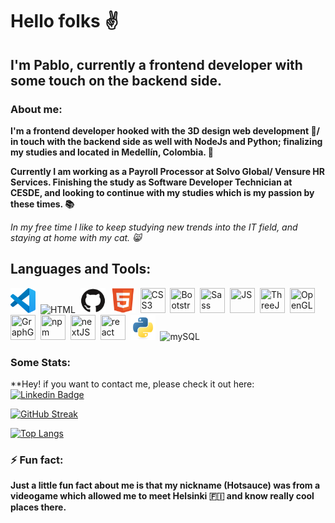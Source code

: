 <link rel="stylesheet" href="https://cdn.jsdelivr.net/gh/devicons/devicon@latest/devicon.min.css">

# Hello folks ✌
## I'm Pablo, currently a frontend developer with some touch on the backend side.

### About me:
**I'm a frontend developer hooked with the 3D design web development 🎨/ in touch with the backend side as well with NodeJs and Python; finalizing my studies and located in Medellín, Colombia. 📍**

**Currently I am working as a Payroll Processor at Solvo Global/ Vensure HR Services. 
Finishing the study as Software Developer Technician at CESDE, and looking to continue with my studies which is my passion by these times. 📚**

*In my free time I like to keep studying new trends into the IT field, and staying at home with my cat. 😸*

## Languages and Tools:
<div>
   <img src="https://github.com/devicons/devicon/blob/master/icons/vscode/vscode-original.svg" title="VSC" alt="VSC " width="40" height="40"/>&nbsp;
   <img src="https://cdn.jsdelivr.net/gh/devicons/devicon/icons/git/git-plain.svg" title="Git" alt="HTML" width="40" height="40"/>&nbsp;       
  <img src="https://github.com/devicons/devicon/blob/master/icons/github/github-original.svg" title="GitHub" alt="GitHub" width="40" height="40"/>&nbsp;
  <img src="https://github.com/devicons/devicon/blob/master/icons/html5/html5-original.svg" title="HTML5" alt="HTML" width="40" height="40"/>&nbsp;
  <img src="https://cdn.jsdelivr.net/gh/devicons/devicon/icons/css3/css3-original.svg" title="CSS3" width="40" height="40"/>&nbsp;
  <img src="https://cdn.jsdelivr.net/gh/devicons/devicon/icons/bootstrap/bootstrap-original.svg" title="Bootstrap" width="40" height="40"/>&nbsp;
  <img src="https://cdn.jsdelivr.net/gh/devicons/devicon/icons/sass/sass-original.svg" title="Sass" width="40" height="40"/>&nbsp;
  <img src="https://cdn.jsdelivr.net/gh/devicons/devicon/icons/javascript/javascript-original.svg" title="JS" width="40" height="40"/>&nbsp;
  <img src="https://cdn.jsdelivr.net/gh/devicons/devicon/icons/threejs/threejs-original.svg" title="ThreeJS" width="40" height="40"/>&nbsp;
  <img src="https://cdn.jsdelivr.net/gh/devicons/devicon/icons/opengl/opengl-original.svg" title="OpenGL" width="40" height="40"/>&nbsp;
  <img src="https://cdn.jsdelivr.net/gh/devicons/devicon/icons/graphql/graphql-plain-wordmark.svg" title="GraphGL" width="40" height="40"/>&nbsp;
  <img src="https://cdn.jsdelivr.net/gh/devicons/devicon/icons/npm/npm-original-wordmark.svg" title="npm" width="40" height="40"/>&nbsp;
  <img src="https://cdn.jsdelivr.net/gh/devicons/devicon/icons/nextjs/nextjs-original-wordmark.svg" title="nextJS" width="40" height="40"/>&nbsp;
  <img src="https://cdn.jsdelivr.net/gh/devicons/devicon/icons/react/react-original.svg" title="react" width="40" height="40"/>&nbsp;
  <img src="https://github.com/devicons/devicon/blob/master/icons/python/python-original.svg" title="Python" alt="Python" width="40" height="40"/>&nbsp;
  <img src="https://cdn.jsdelivr.net/gh/devicons/devicon/icons/mysql/mysql-plain-wordmark.svg" title="Numpy" alt="mySQL" width="40" height="40"/>&nbsp;
</div>

### Some Stats:

**Hey! if you want to contact me, please check it out here: [![Linkedin Badge](https://img.shields.io/badge/-LinkedIn-blue?style=flat&logo=Linkedin&logoColor=white)](https://www.linkedin.com/in/juan-pablo-jaramillo-9139181b4/)

[![GitHub Streak](http://github-readme-streak-stats.herokuapp.com?user=Hotsauce96&theme=dark&background=000000)](https://git.io/streak-stats)

[![Top Langs](https://github-readme-stats.vercel.app/api/top-langs/?username=Hotsauce96&theme=dark&background=000000)](https://github.com/anuraghazra/github-readme-stats)

### ⚡ Fun fact: 
**Just a little fun fact about me is that my nickname (Hotsauce) was from a videogame which allowed me to meet Helsinki 🇫🇮 and know really cool places there.**

